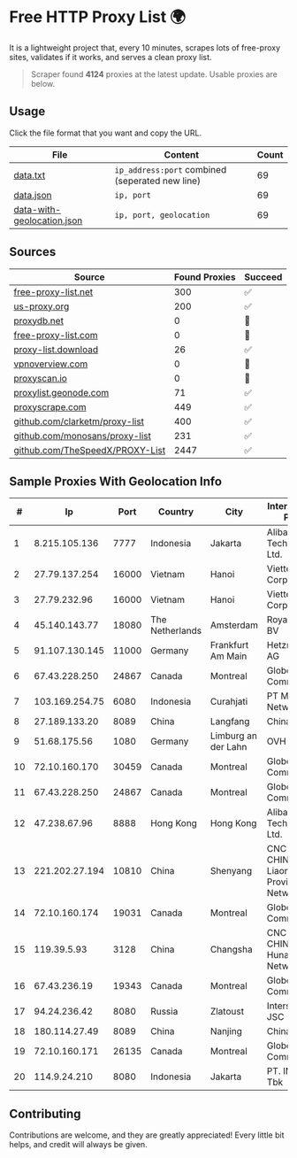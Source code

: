 
# Free HTTP Proxy List 🌍

It is a lightweight project that, every 10 minutes, scrapes lots of free-proxy sites, validates if it works, and serves a clean proxy list.


> Scraper found **4124** proxies at the latest update. Usable proxies are below.

## Usage

Click the file format that you want and copy the URL.


|File|Content|Count|
|----|-------|-----|
|[data.txt](https://raw.githubusercontent.com/themiralay/Proxy-List-World/master/data.txt)|`ip_address:port` combined (seperated new line)|69|
|[data.json](https://raw.githubusercontent.com/themiralay/Proxy-List-World/master/data.json)|`ip, port`|69|
|[data-with-geolocation.json](https://raw.githubusercontent.com/themiralay/Proxy-List-World/master/data-with-geolocation.json)|`ip, port, geolocation`|69|

## Sources

|Source|Found Proxies|Succeed|
|------|-------------|-------|
|[free-proxy-list.net](https://free-proxy-list.net)|300|✅|
|[us-proxy.org](https://www.us-proxy.org)|200|✅|
|[proxydb.net](http://proxydb.net)|0|🚫|
|[free-proxy-list.com](https://free-proxy-list.com/?page=&port=&type%5B%5D=http&type%5B%5D=https&up_time=0&search=Search)|0|🚫|
|[proxy-list.download](https://www.proxy-list.download/HTTP)|26|✅|
|[vpnoverview.com](https://vpnoverview.com/privacy/anonymous-browsing/free-proxy-servers)|0|🚫|
|[proxyscan.io](https://www.proxyscan.io)|0|🚫|
|[proxylist.geonode.com](https://proxylist.geonode.com/api/proxy-list?limit=300&page=1&sort_by=lastChecked&sort_type=desc&protocols=http,https)|71|✅|
|[proxyscrape.com](https://api.proxyscrape.com/v2/?request=displayproxies&protocol=http&timeout=10000&country=all&ssl=all&anonymity=all)|449|✅|
|[github.com/clarketm/proxy-list](https://raw.githubusercontent.com/clarketm/proxy-list/master/proxy-list-raw.txt)|400|✅|
|[github.com/monosans/proxy-list](https://raw.githubusercontent.com/monosans/proxy-list/main/proxies/http.txt)|231|✅|
|[github.com/TheSpeedX/PROXY-List](https://raw.githubusercontent.com/TheSpeedX/PROXY-List/master/http.txt)|2447|✅|


## Sample Proxies With Geolocation Info

|#|Ip|Port|Country|City|Internet Service Provider|
|-|--|----|-------|----|-------------------------|
|1|8.215.105.136|7777|Indonesia|Jakarta|Alibaba (US) Technology Co., Ltd.|
|2|27.79.137.254|16000|Vietnam|Hanoi|Viettel Corporation|
|3|27.79.232.96|16000|Vietnam|Hanoi|Viettel Corporation|
|4|45.140.143.77|18080|The Netherlands|Amsterdam|RoyaleHosting BV|
|5|91.107.130.145|11000|Germany|Frankfurt Am Main|Hetzner Online AG|
|6|67.43.228.250|24867|Canada|Montreal|GloboTech Communications|
|7|103.169.254.75|6080|Indonesia|Curahjati|PT Master Star Network|
|8|27.189.133.20|8089|China|Langfang|Chinanet|
|9|51.68.175.56|1080|Germany|Limburg an der Lahn|OVH SAS|
|10|72.10.160.170|30459|Canada|Montreal|GloboTech Communications|
|11|67.43.228.250|24867|Canada|Montreal|GloboTech Communications|
|12|47.238.67.96|8888|Hong Kong|Hong Kong|Alibaba (US) Technology Co., Ltd.|
|13|221.202.27.194|10810|China|Shenyang|CNC Group CHINA169 Liaoning Province Network|
|14|72.10.160.174|19031|Canada|Montreal|GloboTech Communications|
|15|119.39.5.93|3128|China|Changsha|CNC Group CHINA169 Hunan Province Network|
|16|67.43.236.19|19343|Canada|Montreal|GloboTech Communications|
|17|94.24.236.42|8080|Russia|Zlatoust|Intersvyaz-2 JSC|
|18|180.114.27.49|8089|China|Nanjing|Chinanet|
|19|72.10.160.171|26135|Canada|Montreal|GloboTech Communications|
|20|114.9.24.210|8080|Indonesia|Jakarta|PT. INDOSAT Tbk|



## Contributing

Contributions are welcome, and they are greatly appreciated! Every
little bit helps, and credit will always be given.

